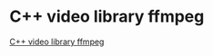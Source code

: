 # C++ video library ffmpeg
[C++ video library ffmpeg](https://aiwithcloud.com/2022/09/15/c_video_library_ffmpeg/)